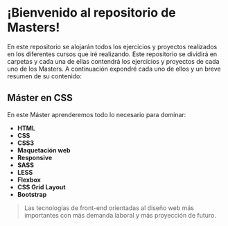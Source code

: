 # ¡Bienvenido al repositorio de Masters!
En este repositorio se alojarán todos los ejercicios y proyectos realizados en los diferentes cursos que iré realizando. Este repositorio se dividirá en carpetas y cada una de ellas contendrá los ejercicios y proyectos de cada uno de los Masters. A continuación expondré cada uno de ellos y un breve resumen de su contenido:

## Máster en CSS
En este Máster aprenderemos todo lo necesario para dominar:
- **HTML**
- **CSS**
- **CSS3**
- **Maquetación web**
- **Responsive**
- **SASS**
- **LESS**
- **Flexbox**
- **CSS Grid Layout**
- **Bootstrap**
>Las tecnologías de front-end orientadas al diseño web más importantes con más demanda laboral y más proyección de futuro.